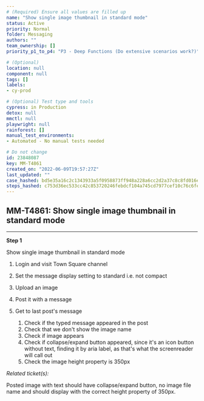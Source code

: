 ```yaml
---
# (Required) Ensure all values are filled up
name: "Show single image thumbnail in standard mode"
status: Active
priority: Normal
folder: Messaging
authors: ""
team_ownership: []
priority_p1_to_p4: "P3 - Deep Functions (Do extensive scenarios work?)"

# (Optional)
location: null
component: null
tags: []
labels: 
- cy-prod

# (Optional) Test type and tools
cypress: in Production
detox: null
mmctl: null
playwright: null
rainforest: []
manual_test_environments: 
- Automated - No manual tests needed

# Do not change
id: 23848087
key: MM-T4861
created_on: "2022-06-09T19:57:27Z"
last_updated: ""
case_hashed: bd5e35a16c2c1343933a5f0958873ff948a228a6cc2d2a37c8c8fd016e1d96fa511385a77851838e19f15c39f28637ca
steps_hashed: c753d36ec533cc42c853720246febdcf104a745cd7977cef10c76c6fe497230d7f774c43a4ad0ea458bb81dc870e643f
---
```


<!-- (Auto-generated) Based on frontmatter's "key" and "name" -->

## MM-T4861: Show single image thumbnail in standard mode

---

**Step 1**

Show single image thumbnail in standard mode

1. Login and visit Town Square channel

2. Set the message display setting to standard i.e. not compact

3. Upload an image

4. Post it with a message

5. Get to last post's message

   1. Check if the typed message appeared in the post
   2. Check that we don't show the image name
   3. Check if image appears
   4. Check if collapse/expand button appeared, since it's an icon button without text, finding it by aria label, as that's what the screenreader will call out
   5. Check the image height property is 350px

_Related ticket(s):_

Posted image with text should have collapse/expand button, no image file name and should display with the correct height property of 350px.
